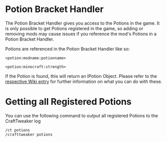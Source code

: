 # Potion Bracket Handler

The Potion Bracket Handler gives you access to the Potions in the game. It is only possible to get Potions registered in the game, so adding or removing mods may cause issues if you reference the mod's Potions in a Potion Bracket Handler.

Potions are referenced in the Potion Bracket Handler like so:

```zenscript
<potion:modname:potionname>

<potion:minecraft:strength>
```

If the Potion is found, this will return an IPotion Object.
Please refer to the [respective Wiki entry](/Vanilla/Potions/IPotion/) for further information on what you can do with these.

# Getting all Registered Potions

You can use the following command to output all registered Potions to the CraftTweaker log
```
/ct potions
/crafttweaker potions
```